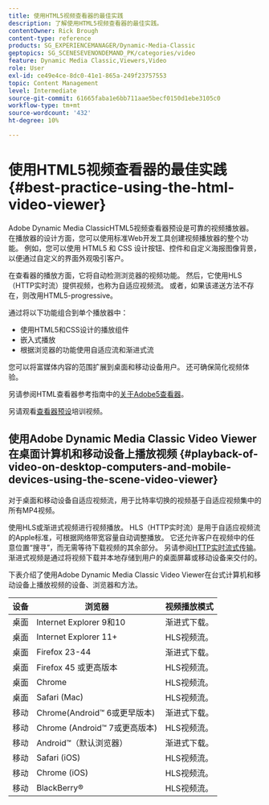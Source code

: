 ```yaml
---
title: 使用HTML5视频查看器的最佳实践
description: 了解使用HTML5视频查看器的最佳实践。
contentOwner: Rick Brough
content-type: reference
products: SG_EXPERIENCEMANAGER/Dynamic-Media-Classic
geptopics: SG_SCENESEVENONDEMAND_PK/categories/video
feature: Dynamic Media Classic,Viewers,Video
role: User
exl-id: ce49e4ce-8dc0-41e1-865a-249f23757553
topic: Content Management
level: Intermediate
source-git-commit: 61665faba1e6bb711aae5becf0150d1ebe3105c0
workflow-type: tm+mt
source-wordcount: '432'
ht-degree: 10%

---
```


# 使用HTML5视频查看器的最佳实践{#best-practice-using-the-html-video-viewer}

Adobe Dynamic Media ClassicHTML5视频查看器预设是可靠的视频播放器。 在播放器的设计方面，您可以使用标准Web开发工具创建视频播放器的整个功能。 例如，您可以使用 HTML5 和 CSS 设计按钮、控件和自定义海报图像背景，以便通过自定义的界面外观吸引客户。

在查看器的播放方面，它将自动检测浏览器的视频功能。 然后，它使用HLS（HTTP实时流）提供视频，也称为自适应视频流。 或者，如果该递送方法不存在，则改用HTML5-progressive。

通过将以下功能组合到单个播放器中：

* 使用HTML5和CSS设计的播放组件
* 嵌入式播放
* 根据浏览器的功能使用自适应流和渐进式流

您可以将富媒体内容的范围扩展到桌面和移动设备用户。 还可确保简化视频体验。

另请参阅HTML查看器参考指南中的[关于Adobe5查看器](https://experienceleague.adobe.com/en/docs/dynamic-media-developer-resources/library/viewers-for-aem-assets-only/c-html5-aem-asset-viewers#viewers-for-aem-assets-only)。

另请观看[查看器预设](https://s7d5.scene7.com/s7viewers/html5/VideoViewer.html?videoserverurl=https://s7d5.scene7.com/is/content/&amp;emailurl=https://s7d5.scene7.com/s7/emailFriend&amp;serverUrl=https://s7d5.scene7.com/is/image/&amp;config=Scene7SharedAssets/Universal_HTML5_Video&amp;contenturl=https://s7d5.scene7.com/skins/&amp;asset=S7tutorials/550_viewer-presets_converted%20renamed_Done-AVS)培训视频。

## 使用Adobe Dynamic Media Classic Video Viewer在桌面计算机和移动设备上播放视频 {#playback-of-video-on-desktop-computers-and-mobile-devices-using-the-scene-video-viewer}

对于桌面和移动设备自适应视频流，用于比特率切换的视频基于自适应视频集中的所有MP4视频。

使用HLS或渐进式视频进行视频播放。 HLS（HTTP实时流）是用于自适应视频流的Apple标准，可根据网络带宽容量自动调整播放。 它还允许客户在视频中的任意位置“搜寻”，而无需等待下载视频的其余部分。 另请参阅[HTTP实时流式传输](https://developer.apple.com/streaming/)。 渐进式视频是通过将视频下载并本地存储到用户的桌面屏幕或移动设备来交付的。

下表介绍了使用Adobe Dynamic Media Classic Video Viewer在台式计算机和移动设备上播放视频的设备、浏览器和方法。

| 设备 | 浏览器 | 视频播放模式 |
|--- |--- |--- |
| 桌面 | Internet Explorer 9和10 | 渐进式下载。 |
| 桌面 | Internet Explorer 11+ | HLS视频流。 |
| 桌面 | Firefox 23-44 | 渐进式下载。 |
| 桌面 | Firefox 45 或更高版本 | HLS视频流。 |
| 桌面 | Chrome | HLS视频流。 |
| 桌面 | Safari (Mac) | HLS视频流。 |
| 移动 | Chrome(Android™ 6或更早版本) | 渐进式下载。 |
| 移动 | Chrome (Android™ 7或更高版本) | HLS视频流。 |
| 移动 | Android™（默认浏览器） | 渐进式下载。 |
| 移动 | Safari (iOS) | HLS视频流。 |
| 移动 | Chrome (iOS) | HLS视频流。 |
| 移动 | BlackBerry® | HLS视频流。 |
